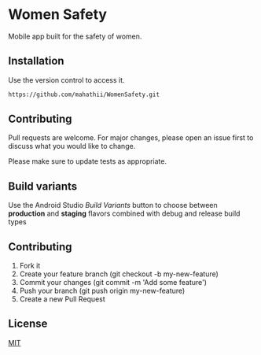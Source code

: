 # Women Safety

Mobile app built for the safety of women.

## Installation

Use the version control to access it.

```bash
https://github.com/mahathii/WomenSafety.git
```

## Contributing

Pull requests are welcome. For major changes, please open an issue first to discuss what you would like to change.

Please make sure to update tests as appropriate.

## Build variants

Use the Android Studio _Build Variants_ button to choose between **production** and **staging** flavors combined with debug and release build types


## Contributing

1. Fork it
2. Create your feature branch (git checkout -b my-new-feature)
3. Commit your changes (git commit -m 'Add some feature')
4. Push your branch (git push origin my-new-feature)
5. Create a new Pull Request

## License

[MIT](https://choosealicense.com/licenses/mit/)
